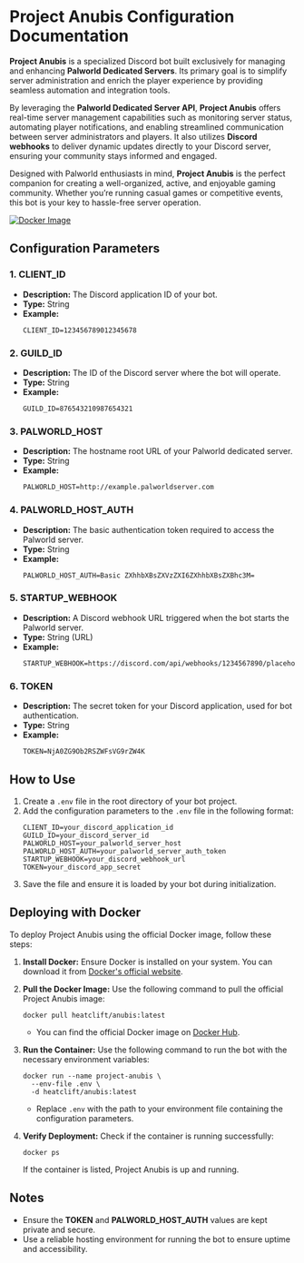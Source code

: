# Project Anubis Configuration Documentation

**Project Anubis** is a specialized Discord bot built exclusively for managing and enhancing **Palworld Dedicated Servers**. Its primary goal is to simplify server administration and enrich the player experience by providing seamless automation and integration tools. 

By leveraging the **Palworld Dedicated Server API**, **Project Anubis** offers real-time server management capabilities such as monitoring server status, automating player notifications, and enabling streamlined communication between server administrators and players. It also utilizes **Discord webhooks** to deliver dynamic updates directly to your Discord server, ensuring your community stays informed and engaged.

Designed with Palworld enthusiasts in mind, **Project Anubis** is the perfect companion for creating a well-organized, active, and enjoyable gaming community. Whether you’re running casual games or competitive events, this bot is your key to hassle-free server operation.

[![Docker Image](https://img.shields.io/docker/pulls/heatclift/anubis)](https://hub.docker.com/r/heatclift/anubis)

## Configuration Parameters

### 1. **CLIENT_ID**
- **Description:** The Discord application ID of your bot.
- **Type:** String
- **Example:**
  ```
  CLIENT_ID=123456789012345678
  ```

### 2. **GUILD_ID**
- **Description:** The ID of the Discord server where the bot will operate.
- **Type:** String
- **Example:**
  ```
  GUILD_ID=876543210987654321
  ```

### 3. **PALWORLD_HOST**
- **Description:** The hostname root URL of your Palworld dedicated server.
- **Type:** String
- **Example:**
  ```
  PALWORLD_HOST=http://example.palworldserver.com
  ```

### 4. **PALWORLD_HOST_AUTH**
- **Description:** The basic authentication token required to access the Palworld server.
- **Type:** String
- **Example:**
  ```
  PALWORLD_HOST_AUTH=Basic ZXhhbXBsZXVzZXI6ZXhhbXBsZXBhc3M=
  ```

### 5. **STARTUP_WEBHOOK**
- **Description:** A Discord webhook URL triggered when the bot starts the Palworld server.
- **Type:** String (URL)
- **Example:**
  ```
  STARTUP_WEBHOOK=https://discord.com/api/webhooks/1234567890/placeholderwebhook
  ```

### 6. **TOKEN**
- **Description:** The secret token for your Discord application, used for bot authentication.
- **Type:** String
- **Example:**
  ```
  TOKEN=NjA0ZG9Ob2RSZWFsVG9rZW4K
  ```

## How to Use
1. Create a `.env` file in the root directory of your bot project.
2. Add the configuration parameters to the `.env` file in the following format:
   ```
   CLIENT_ID=your_discord_application_id
   GUILD_ID=your_discord_server_id
   PALWORLD_HOST=your_palworld_server_host
   PALWORLD_HOST_AUTH=your_palworld_server_auth_token
   STARTUP_WEBHOOK=your_discord_webhook_url
   TOKEN=your_discord_app_secret
   ```
3. Save the file and ensure it is loaded by your bot during initialization.

## Deploying with Docker
To deploy Project Anubis using the official Docker image, follow these steps:

1. **Install Docker:** Ensure Docker is installed on your system. You can download it from [Docker's official website](https://www.docker.com/).

2. **Pull the Docker Image:** Use the following command to pull the official Project Anubis image:
   ```
   docker pull heatclift/anubis:latest
   ```
   - You can find the official Docker image on [Docker Hub](https://hub.docker.com/r/heatclift/anubis).

3. **Run the Container:** Use the following command to run the bot with the necessary environment variables:
   ```
   docker run --name project-anubis \
     --env-file .env \
     -d heatclift/anubis:latest
   ```
   - Replace `.env` with the path to your environment file containing the configuration parameters.

4. **Verify Deployment:** Check if the container is running successfully:
   ```
   docker ps
   ```
   If the container is listed, Project Anubis is up and running.

## Notes
- Ensure the **TOKEN** and **PALWORLD_HOST_AUTH** values are kept private and secure.
- Use a reliable hosting environment for running the bot to ensure uptime and accessibility.


